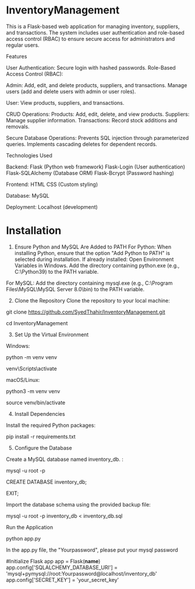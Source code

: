 # InventoryManagement
This is a Flask-based web application for managing inventory, suppliers, and transactions. The system includes user authentication and role-based access control (RBAC) to ensure secure access for administrators and regular users.

Features

User Authentication: Secure login with hashed passwords.
Role-Based Access Control (RBAC):

Admin:
Add, edit, and delete products, suppliers, and transactions.
Manage users (add and delete users with admin or user roles).

User:
View products, suppliers, and transactions.

CRUD Operations:
Products: Add, edit, delete, and view products.
Suppliers: Manage supplier information.
Transactions: Record stock additions and removals.

Secure Database Operations:
Prevents SQL injection through parameterized queries.
Implements cascading deletes for dependent records.


Technologies Used

Backend:
Flask (Python web framework)
Flask-Login (User authentication)
Flask-SQLAlchemy (Database ORM)
Flask-Bcrypt (Password hashing)

Frontend:
HTML
CSS (Custom styling)

Database:
MySQL

Deployment:
Localhost (development)

# Installation

1. Ensure Python and MySQL Are Added to PATH
For Python:
When installing Python, ensure that the option "Add Python to PATH" is selected during installation. If already installed:
Open Environment Variables in Windows.
Add the directory containing python.exe (e.g., C:\Python39) to the PATH variable.


For MySQL:
Add the directory containing mysql.exe (e.g., C:\Program Files\MySQL\MySQL Server 8.0\bin) to the PATH variable.

2. Clone the Repository
Clone the repository to your local machine:

git clone https://github.com/SyedThahir/InventoryManagement.git

cd InventoryManagement

3. Set Up the Virtual Environment
   
Windows:

python -m venv venv

venv\Scripts\activate

macOS/Linux:

python3 -m venv venv

source venv/bin/activate

4. Install Dependencies
   
Install the required Python packages:

pip install -r requirements.txt

5. Configure the Database
   
Create a MySQL database named inventory_db. :
   
mysql -u root -p

CREATE DATABASE inventory_db;

EXIT;

Import the database schema using the provided backup file:
   
   mysql -u root -p inventory_db < inventory_db.sql

Run the Application
   
   python app.py


In the app.py file, the "Yourpassword", please put your mysql password

#Initialize Flask app
app = Flask(__name__)
app.config['SQLALCHEMY_DATABASE_URI'] = 'mysql+pymysql://root:Yourpassword@localhost/inventory_db'
app.config['SECRET_KEY'] = 'your_secret_key'
